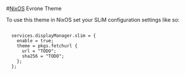#[NixOS](http://nixos.org) Evrone Theme

To use this theme in NixOS set your SLiM configuration settings like so:

```

  services.displayManager.slim = {
    enable = true;
    theme = pkgs.fetchurl {
      url = "TODO";
      sha256 = "TODO";
    };
  };

```
